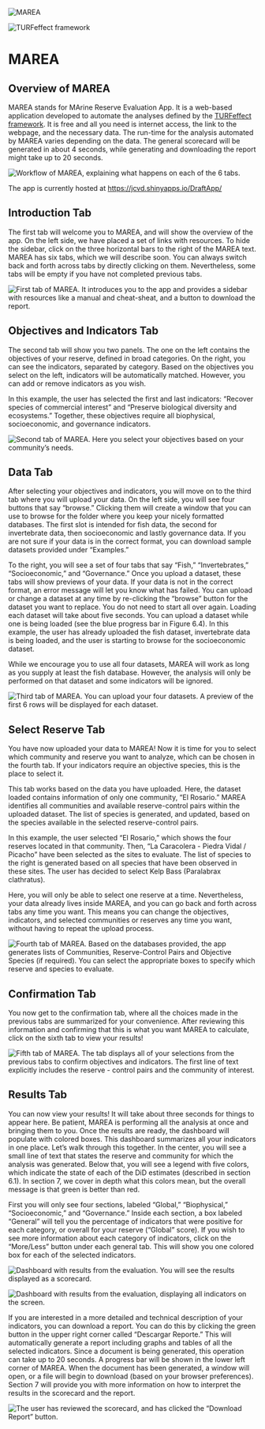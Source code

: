 
![MAREA](./MAREA/www/MAREAlogo.gif)

![TURFeffect framework](./Content/Framework.gif)


# MAREA

## Overview of MAREA
MAREA stands for MArine Reserve Evaluation App. It is a web-based application developed to automate the analyses defined by the [TURFeffect framework](www.turfeffect.org). It is free and all you need is internet access, the link to the webpage, and the necessary data. The run-time for the analysis automated by MAREA varies depending on the data. The general scorecard will be generated in about 4 seconds, while generating and downloading the report might take up to 20 seconds.

![Workflow of MAREA, explaining what happens on each of the 6 tabs.](./Content/Workflow.gif)

The app is currently hosted at https://jcvd.shinyapps.io/DraftApp/


## Introduction Tab

The first tab will welcome you to MAREA, and will show the overview of the app. On the left side, we have placed a set of links with resources. To hide the sidebar, click on the three horizontal bars to the right of the MAREA text.
MAREA has six tabs, which we will describe soon. You can always switch back and forth across tabs by directly clicking on them. Nevertheless, some tabs will be empty if you have not completed previous tabs.

![First tab of MAREA. It introduces you to the app and provides a sidebar with resources like a manual and cheat-sheat, and a button to download the report.](./Content/Tab1.png)


## Objectives and Indicators Tab

The second tab will show you two panels. The one on the left contains the objectives of your reserve, defined in broad categories. On the right, you can see the indicators, separated by category. Based on the objectives you select on the left, indicators will be automatically matched. However, you can add or remove indicators as you wish.

In this example, the user has selected the first and last indicators: “Recover species of commercial interest” and “Preserve biological diversity and ecosystems.” Together, these objectives require all biophysical, socioeconomic, and governance indicators.

![Second tab of MAREA. Here you select your objectives based on your community’s needs.](./Content/Tab2.png)


## Data Tab

After selecting your objectives and indicators, you will move on to the third tab where you will upload your data. On the left side, you will see four buttons that say “browse.” Clicking them will create a window that you can use to browse for the folder where you keep your nicely formatted databases. The first slot is intended for fish data, the second for invertebrate data, then socioeconomic and lastly governance data. If you are not sure if your data is in the correct format, you can download sample datasets provided under “Examples.”

To the right, you will see a set of four tabs that say “Fish,” “Invertebrates,” “Socioeconomic,” and “Governance.” Once you upload a dataset, these tabs will show previews of your data. If your data is not in the correct format, an error message will let you know what has failed. You can upload or change a dataset at any time by re-clicking the “browse” button for the dataset you want to replace. You do not need to start all over again.
Loading each dataset will take about five seconds. You can upload a dataset while one is being loaded (see the blue progress bar in Figure 6.4). In this example, the user has already uploaded the fish dataset, invertebrate data is being loaded, and the user is starting to browse for the socioeconomic dataset.

While we encourage you to use all four datasets, MAREA will work as long as you supply at least the fish database. However, the analysis will only be performed on that dataset and some indicators will be ignored.

![Third tab of MAREA. You can upload your four datasets. A preview of the first 6 rows will be displayed for each dataset.](./Content/Tab3.png)

## Select Reserve Tab
You have now uploaded your data to MAREA! Now it is time for you to select which community and reserve you want to analyze, which can be chosen in the fourth tab. If your indicators require an objective species, this is the place to select it.

This tab works based on the data you have uploaded. Here, the dataset loaded contains information of only one community, “El Rosario.” MAREA identifies all communities and available reserve-control pairs within the uploaded dataset. The list of species is generated, and updated, based on the species available in the selected reserve-control pairs.

In this example, the user selected “El Rosario,” which shows the four reserves located in that community. Then, “La Caracolera - Piedra Vidal / Picacho” have been selected as the sites to evaluate. The list of species to the right is generated based on all species that have been observed in these sites. The user has decided to select Kelp Bass (Paralabrax clathratus).

Here, you will only be able to select one reserve at a time. Nevertheless, your data already lives inside MAREA, and you can go back and forth across tabs any time you want. This means you can change the objectives, indicators, and selected communities or reserves any time you want, without having to repeat the upload process.


![Fourth tab of MAREA. Based on the databases provided, the app generates lists of Communities, Reserve-Control Pairs and Objective Species (if required). You can select the appropriate boxes to specify which reserve and species to evaluate.](./Content/Tab4.png)

## Confirmation Tab

You now get to the confirmation tab, where all the choices made in the previous tabs are summarized for your convenience. After reviewing this information and confirming that this is what you want MAREA to calculate, click on the sixth tab to view your results!

![Fifth tab of MAREA. The tab displays all of your selections from the previous tabs to confirm objectives and indicators. The first line of text explicitly includes the reserve - control pairs and the community of interest.](./Content/Tab5.png)

## Results Tab

You can now view your results! It will take about three seconds for things to appear here. Be patient, MAREA is performing all the analysis at once and bringing them to you. Once the results are ready, the dashboard will populate with colored boxes. This dashboard summarizes all your indicators in one place.
Let’s walk through this together. In the center, you will see a small line of text that states the reserve and community for which the analysis was generated. Below that, you will see a legend with five colors, which indicate the state of each of the DiD estimates (described in section 6.1). In section 7, we cover in depth what this colors mean, but the overall message is that green is better than red. 

First you will only see four sections, labeled “Global,” “Biophysical,” “Socioeconomic,” and “Governance.” Inside each section, a box labeled “General” will tell you the percentage of indicators that were positive for each category, or overall for your reserve (“Global” score). If you wish to see more information about each category of indicators, click on the “More/Less” button under each general tab. This will show you one colored box for each of the selected indicators.

![Dashboard with results from the evaluation. You will see the results displayed as a scorecard.](./Content/Tab6.png)

![Dashboard with results from the evaluation, displaying all indicators on the screen.](./Content/AllResults.png)

If you are interested in a more detailed and technical description of your indicators, you can download a report. You can do this by clicking the green button in the upper right corner called “Descargar Reporte.” This will automatically generate a report including graphs and tables of all the selected indicators. Since a document is being generated, this operation can take up to 20 seconds. A progress bar will be shown in the lower left corner of MAREA. When the document has been generated, a window will open, or a file will begin to download (based on your browser preferences). Section 7 will provide you with more information on how to interpret the results in the scorecard and the report.

![The user has reviewed the scorecard, and has clicked the “Download Report” button.](./Content/DownloadReport.png)





